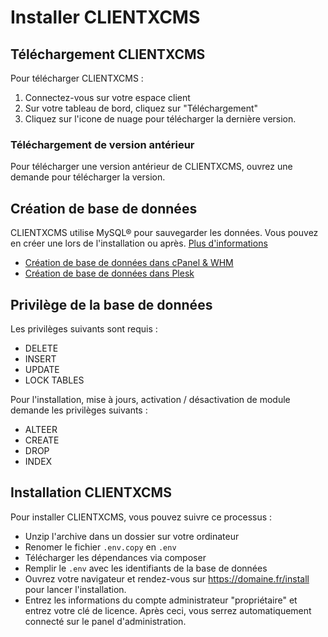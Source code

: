 # Installer CLIENTXCMS

## Téléchargement CLIENTXCMS

Pour télécharger CLIENTXCMS : 
1. Connectez-vous sur votre espace client
2. Sur votre tableau de bord, cliquez sur "Téléchargement"
3. Cliquez sur l'icone de nuage pour télécharger la dernière version.

### Téléchargement de version antérieur

Pour télécharger une version antérieur de CLIENTXCMS, ouvrez une demande pour télécharger la version.

## Création de base de données
CLIENTXCMS utilise MySQL® pour sauvegarder les données. Vous pouvez en créer une lors de l'installation ou après. [Plus d'informations](https://clientxcms.com/docsc/fr/database)

- [Création de base de données dans cPanel & WHM](https://docs.cpanel.net/cpanel/databases/mysql-database-wizard/)
- [Création de base de données dans Plesk](https://docs.plesk.com/en-US/17.0/customer-guide/advanced-website-databases.69535/)
## Privilège de la base de données
Les privilèges suivants sont requis :
- DELETE
- INSERT
- UPDATE
- LOCK TABLES

Pour l'installation, mise à jours, activation / désactivation de module demande les privilèges suivants : 
- ALTEER
- CREATE
- DROP
- INDEX

## Installation CLIENTXCMS
Pour installer CLIENTXCMS, vous pouvez suivre ce processus : 
- Unzip l'archive dans un dossier sur votre ordinateur
- Renomer le fichier `.env.copy` en `.env`
- Télécharger les dépendances via composer
- Remplir le `.env` avec les identifiants de la base de données
- Ouvrez votre navigateur et rendez-vous sur https://domaine.fr/install pour lancer l'installation.
- Entrez les informations du compte administrateur "propriétaire" et entrez votre clé de licence.
Après ceci, vous serrez automatiquement connecté sur le panel d'administration.